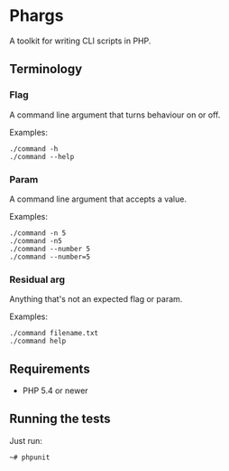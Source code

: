 # Phargs

A toolkit for writing CLI scripts in PHP.

## Terminology

### Flag
A command line argument that turns behaviour on or off.

Examples:

    ./command -h
    ./command --help

### Param
A command line argument that accepts a value.

Examples:

    ./command -n 5
    ./command -n5
    ./command --number 5
    ./command --number=5

### Residual arg
Anything that's not an expected flag or param.

Examples:

    ./command filename.txt
    ./command help

## Requirements

* PHP 5.4 or newer

## Running the tests

Just run:

    ~# phpunit
